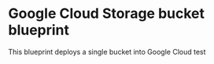 # Google Cloud Storage bucket blueprint

This blueprint deploys a single bucket into Google Cloud test

